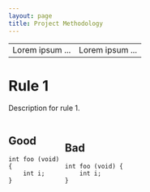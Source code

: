 ```yaml
---
layout: page
title: Project Methodology
---
```

<table border="0">
 <tr>
    <td>Lorem ipsum ...</td>
    <td>Lorem ipsum ...</td>
 </tr>
</table>

# Rule 1
Description for rule 1.

<div style="-webkit-column-count: 2; -moz-column-count: 2; column-count: 2; -webkit-column-rule: 1px dotted #e0e0e0; -moz-column-rule: 1px dotted #e0e0e0; column-rule: 1px dotted #e0e0e0;">
    <div style="display: inline-block;">
        <h2>Good</h2>
        <pre><code class="language-c">int foo (void) 
{
    int i;
}
</code></pre>
    </div>
    <div style="display: inline-block;">
        <h2>Bad</h2>
        <pre><code class="language-c">int foo (void) {
    int i;
}
</code></pre>
    </div>
</div>
